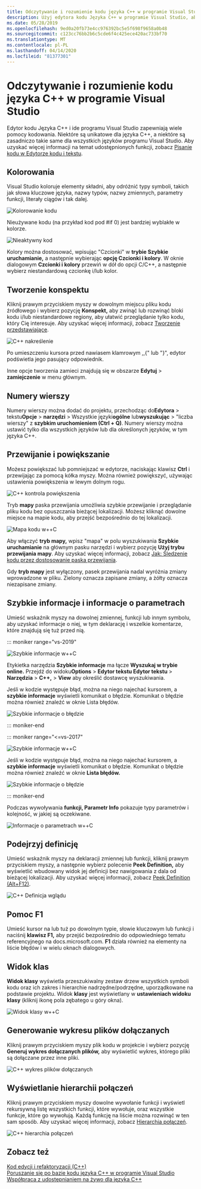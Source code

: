 ```yaml
---
title: Odczytywanie i rozumienie kodu języka C++ w programie Visual Studio
description: Użyj edytora kodu Języka C++ w programie Visual Studio, aby sformatować i zrozumieć kod.
ms.date: 05/28/2019
ms.openlocfilehash: 9ed0a20fb73e4cc976392bc5e5f698f9658a0b48
ms.sourcegitcommit: c123cc76bb2b6c5cde6f4c425ece420ac733bf70
ms.translationtype: MT
ms.contentlocale: pl-PL
ms.lasthandoff: 04/14/2020
ms.locfileid: "81377301"
---
```

# <a name="read-and-understand-c-code-in-visual-studio"></a>Odczytywanie i rozumienie kodu języka C++ w programie Visual Studio

Edytor kodu Języka C++ i ide programu Visual Studio zapewniają wiele pomocy kodowania. Niektóre są unikatowe dla języka C++, a niektóre są zasadniczo takie same dla wszystkich języków programu Visual Studio. Aby uzyskać więcej informacji na temat udostępnionych funkcji, zobacz [Pisanie kodu w Edytorze kodu i tekstu](/visualstudio/ide/writing-code-in-the-code-and-text-editor).  

## <a name="colorization"></a>Kolorowania

Visual Studio koloruje elementy składni, aby odróżnić typy symboli, takich jak słowa kluczowe języka, nazwy typów, nazwy zmiennych, parametry funkcji, literały ciągów i tak dalej.

![Kolorowanie kodu](../ide/media/code-outline-colorization.png "Koloryzacja języka C++")

Nieużywane kodu (na przykład kod pod #if 0) jest bardziej wyblakłe w kolorze.

![Nieaktywny kod](../ide/media/inactive-code-cpp.png "Nieaktywny kod języka C++")

Kolory można dostosować, wpisując "Czcionki" w **trybie Szybkie uruchamianie,** a następnie wybierając **opcję Czcionki i kolory**. W oknie dialogowym **Czcionki i kolory** przewiń w dół do opcji C/C++, a następnie wybierz niestandardową czcionkę i/lub kolor.

## <a name="outlining"></a>Tworzenie konspektu

Kliknij prawym przyciskiem myszy w dowolnym miejscu pliku kodu źródłowego i wybierz pozycję **Konspekt,** aby zwinąć lub rozwinąć bloki kodu i/lub niestandardowe regiony, aby ułatwić przeglądanie tylko kodu, który Cię interesuje. Aby uzyskać więcej informacji, zobacz [Tworzenie przedstawiające](/visualstudio/ide/outlining).

![C&#43;&#43; nakreślenie](../ide/media/vs2015_cpp_outlining.png "Tworzenie konspektu")

Po umieszczeniu kursora przed nawiasem klamrowym ,,{" lub "}", edytor podświetla jego pasujący odpowiednik.

Inne opcje tworzenia zamieci znajdują się w obszarze **Edytuj** > **zamiejczenie** w menu głównym.

## <a name="line-numbers"></a>Numery wierszy

Numery wierszy można dodać do projektu, przechodząc do**Edytora** > tekstu**Opcje** >  **narzędzi** > Wszystkie języki**ogólne** lub**wyszukując** > "liczba wierszy" z **szybkim uruchomieniem (Ctrl + Q)**. Numery wierszy można ustawić tylko dla wszystkich języków lub dla określonych języków, w tym języka C++.

## <a name="scroll-and-zoom"></a>Przewijanie i powiększanie

Możesz powiększać lub pomniejszać w edytorze, naciskając klawisz **Ctrl** i przewijając za pomocą kółka myszy. Można również powiększyć, używając ustawienia powiększenia w lewym dolnym rogu.

![C&#43;&#43; kontrola powiększenia](../ide/media/zoom-control.png "Kontrolka powiększenia")

Tryb **mapy** paska przewijania umożliwia szybkie przewijanie i przeglądanie pliku kodu bez opuszczania bieżącej lokalizacji. Możesz kliknąć dowolne miejsce na mapie kodu, aby przejść bezpośrednio do tej lokalizacji.

![Mapa kodu w&#43;&#43;C](../ide/media/vs2015-cpp-code-map.png "Mapa kodu")

Aby włączyć **tryb mapy,** wpisz "mapa" w polu wyszukiwania **Szybkie uruchamianie** na głównym pasku narzędzi i wybierz pozycję **Użyj trybu przewijania mapy**. Aby uzyskać więcej informacji, zobacz [Jak: Śledzenie kodu przez dostosowanie paska przewijania](/visualstudio/ide/how-to-track-your-code-by-customizing-the-scrollbar).

Gdy **tryb mapy** jest wyłączony, pasek przewijania nadal wyróżnia zmiany wprowadzone w pliku. Zielony oznacza zapisane zmiany, a żółty oznacza niezapisane zmiany.

## <a name="quick-info-and-parameter-info"></a>Szybkie informacje i informacje o parametrach

Umieść wskaźnik myszy na dowolnej zmiennej, funkcji lub innym symbolu, aby uzyskać informacje o niej, w tym deklarację i wszelkie komentarze, które znajdują się tuż przed nią.

::: moniker range="vs-2019"

![Szybkie informacje w&#43;&#43;C](../ide/media/quick-info-vs2019.png "Szybkie informacje")

Etykietka narzędzia **Szybkie informacje** ma łącze **Wyszukaj w trybie online.** Przejdź do widoku**Options** > **Edytor tekstu Edytor tekstu** >  **Narzędzia** > **C++,** > **View** aby określić dostawcę wyszukiwania.

Jeśli w kodzie występuje błąd, można na niego najechać kursorem, a **szybkie informacje** wyświetli komunikat o błędzie. Komunikat o błędzie można również znaleźć w oknie Lista błędów.

![Szybkie informacje o błędzie](../ide/media/quickinfo-on-error.png "Szybkie informacje o błędzie")

::: moniker-end

::: moniker range="<=vs-2017"

![Szybkie informacje w&#43;&#43;C](../ide/media/quick-info.png "Szybkie informacje")

Jeśli w kodzie występuje błąd, można na niego najechać kursorem, a **szybkie informacje** wyświetli komunikat o błędzie. Komunikat o błędzie można również znaleźć w oknie **Lista błędów.**

![Szybkie informacje o błędzie](../ide/media/quickinfo-on-error.png "Szybkie informacje o błędzie")

::: moniker-end

Podczas wywoływania **funkcji, Parametr Info** pokazuje typy parametrów i kolejność, w jakiej są oczekiwane.

![Informacje o parametrach w&#43;&#43;C](../ide/media/parameter-info.png "Informacje o parametrach")

## <a name="peek-definition"></a>Podejrzyj definicję

Umieść wskaźnik myszy na deklaracji zmiennej lub funkcji, kliknij prawym przyciskiem myszy, a następnie wybierz polecenie **Peek Definition,** aby wyświetlić wbudowany widok jej definicji bez nawigowania z dala od bieżącej lokalizacji. Aby uzyskać więcej informacji, zobacz [Peek Definition (Alt+F12)](/visualstudio/ide/how-to-view-and-edit-code-by-using-peek-definition-alt-plus-f12).

![C&#43;&#43; Definicja wglądu](../ide/media/vs2015_cpp_peek_definition.png "vs2015_cpp_peek_definition")

## <a name="f1-help"></a>Pomoc F1

Umieść kursor na lub tuż po dowolnym typie, słowie kluczowym lub funkcji i naciśnij **klawisz F1,** aby przejść bezpośrednio do odpowiedniego tematu referencyjnego na docs.microsoft.com. **F1** działa również na elementy na liście błędów i w wielu oknach dialogowych.

## <a name="class-view"></a>Widok klas

**Widok klasy** wyświetla przeszukiwalny zestaw drzew wszystkich symboli kodu oraz ich zakres i hierarchie nadrzędne/podrzędne, uporządkowane na podstawie projektu. Widok **klasy** jest wyświetlany w **ustawieniach widoku klasy** (kliknij ikonę pola zębatego u góry okna).

![Widok klasy w&#43;&#43;C](../ide/media/class-view.png "Widok klas")

## <a name="generate-graph-of-include-files"></a>Generowanie wykresu plików dołączanych

Kliknij prawym przyciskiem myszy plik kodu w projekcie i wybierz pozycję **Generuj wykres dołączanych plików,** aby wyświetlić wykres, którego pliki są dołączane przez inne pliki.

![C&#43;&#43; wykres plików dołączanych](../ide/media/vs2015_cpp_include_graph.png "vs2015_cpp_include_graph")

## <a name="view-call-hierarchy"></a>Wyświetlanie hierarchii połączeń

Kliknij prawym przyciskiem myszy dowolne wywołanie funkcji i wyświetl rekursywną listę wszystkich funkcji, które wywołuje, oraz wszystkie funkcje, które go wywołują. Każdą funkcję na liście można rozwinąć w ten sam sposób. Aby uzyskać więcej informacji, zobacz [Hierarchia połączeń](/visualstudio/ide/reference/call-hierarchy).

![C&#43;&#43; hierarchia połączeń](../ide/media/vs2015_cpp_call_hierarchy.png "vs2015_cpp_call_hierarchy")

## <a name="see-also"></a>Zobacz też

[Kod edycji i refaktoryzacji (C++)](writing-and-refactoring-code-cpp.md)</br>
[Poruszanie się po bazie kodu języka C++ w programie Visual Studio](navigate-code-cpp.md)</br>
[Współpraca z udostępnianiem na żywo dla języka C++](live-share-cpp.md)
